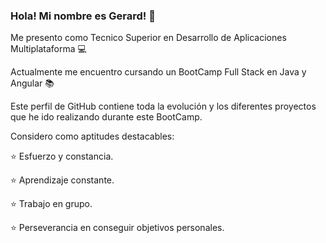 ### Hola! Mi nombre es Gerard! :wave:

Me presento como Tecnico Superior en Desarrollo de Aplicaciones Multiplataforma :computer:

Actualmente me encuentro cursando un BootCamp Full Stack en Java y Angular :books:

Este perfil de GitHub contiene toda la evolución y los diferentes proyectos que he ido realizando
durante este BootCamp.

Considero como aptitudes destacables:

:star: Esfuerzo y constancia.

:star: Aprendizaje constante.

:star: Trabajo en grupo.

:star: Perseverancia en conseguir objetivos personales.


